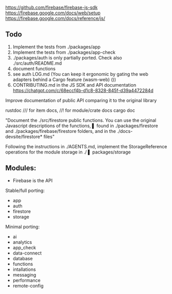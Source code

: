 
https://github.com/firebase/firebase-js-sdk
https://firebase.google.com/docs/web/setup
https://firebase.google.com/docs/reference/js/


## Todo

1. Implement the tests from ./packages/app
2. Implement the tests from ./packages/app-check
3. ./packages/auth is only partially ported. Check also ./src/auth/README.md
4. document functions
5. see auth LOG.md (You can keep it ergonomic by gating the web adapters behind a Cargo feature (wasm-web) ())
6. CONTRIBUTING.md in the JS SDK and API documentation https://chatgpt.com/c/68eccf4b-d1c8-8328-845f-d39a4472284d

Improve documentation of public API comparing it to the original library

rustdoc
/// for item docs, //! for module/crate docs
cargo doc


"Document the ./src/firestore public functions. You can use the original Javascript descriptions of the functions,
▌ found in ./packages/firestore and ./packages/firebase/firestore folders, and in the ./docs-devsite/firestore* files"


Following the instructions in ./AGENTS.md, implement the StorageReference operations for the module storage in ./
▌ packages/storage

## Modules:

- Firebase is the API

Stable/full porting:

- app
- auth
- firestore
- storage

Minimal porting:

- ai
- analytics
- app_check
- data-connect
- database
- functions
- intallations
- messaging
- performance
- remote-config



